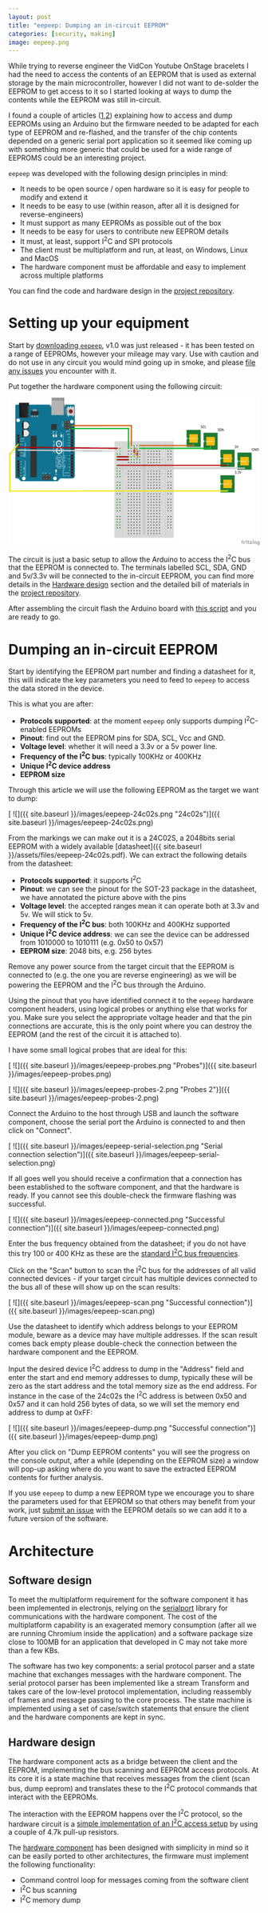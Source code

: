 ```yaml
---
layout: post
title: "eepeep: Dumping an in-circuit EEPROM"
categories: [security, making]
image: eepeep.png
---
```


While trying to reverse engineer the VidCon Youtube OnStage bracelets I had the need to access the contents of an EEPROM that is used as external storage by the main microcontroller, however I did not want to de-solder the EEPROM to get access to it so I started looking at ways to dump the contents while the EEPROM was still in-circuit.

I found a couple of articles ([1](http://chrisgreenley.com/projects/eeprom-dumping/),[2](https://learn.sparkfun.com/tutorials/reading-and-writing-serial-eeproms/all)) explaining how to access and dump EEPROMs using an Arduino but the firmware needed to be adapted for each type of EEPROM and re-flashed, and the transfer of the chip contents depended on a generic serial port application so it seemed like coming up with something more generic that could be used for a wide range of EEPROMS could be an interesting project.

`eepeep` was developed with the following design principles in mind:

  - It needs to be open source / open hardware so it is easy for people to modify and extend it
  - It needs to be easy to use (within reason, after all it is designed for reverse-engineers)
  - It must support as many EEPROMs as possible out of the box
  - It needs to be easy for users to contribute new EEPROM details
  - It must, at least, support I<sup>2</sup>C and SPI protocols
  - The client must be multiplatform and run, at least, on Windows, Linux and MacOS
  - The hardware component must be affordable and easy to implement across multiple platforms

You can find the code and hardware design in the [project repository](https://github.com/llmora/eepeep/).

# Setting up your equipment

Start by [downloading `eepeep`](https://github.com/llmora/eepeep/#software-component), v1.0 was just released - it has been tested on a range of EEPROMs, however your mileage may vary. Use with caution and do not use in any circuit you would mind going up in smoke, and please [file any issues](https://github.com/llmora/eepeep/issues) you encounter with it.

Put together the hardware component using the following circuit:

[ ![hardware circuit](https://raw.githubusercontent.com/llmora/eepeep/master/server/arduino/arduino-shield_bb.png "hardware circuit")](https://raw.githubusercontent.com/llmora/eepeep/master/server/arduino/arduino-shield_bb.png "hardware circuit")

The circuit is just a basic setup to allow the Arduino to access the I<sup>2</sup>C bus that the EEPROM is connected to. The terminals labelled SCL, SDA, GND and 5v/3.3v will be connected to the in-circuit EEPROM, you can find more details in the [Hardware design](#hardware-design) section and the detailed bill of materials in the [project repository](https://github.com/llmora/eepeep/).

After assembling the circuit flash the Arduino board with [this script](https://raw.githubusercontent.com/llmora/eepeep/master/server/arduino/eepeep/eepeep.ino) and you are ready to go.


# Dumping an in-circuit EEPROM

Start by identifying the EEPROM part number and finding a datasheet for it, this will indicate the key parameters you need to feed to `eepeep` to access the data stored in the device.

This is what you are after:

* **Protocols supported**: at the moment `eepeep` only supports dumping I<sup>2</sup>C-enabled EEPROMs
* **Pinout**: find out the EEPROM pins for SDA, SCL, Vcc and GND.
* **Voltage level**: whether it will need a 3.3v or a 5v power line.
* **Frequency of the I<sup>2</sup>C bus**: typically 100KHz or 400KHz
* **Unique I<sup>2</sup>C device address**
* **EEPROM size**

Through this article we will use the following EEPROM as the target we want to dump:

[ ![]({{ site.baseurl }}/images/eepeep-24c02s.png "24c02s")]({{ site.baseurl }}/images/eepeep-24c02s.png)

From the markings we can make out it is a 24C02S, a 2048bits serial EEPROM with a widely available [datasheet]({{ site.baseurl }}/assets/files/eepeep-24c02s.pdf). We can extract the following details from the datasheet:

* **Protocols supported**: it supports I<sup>2</sup>C
* **Pinout**: we can see the pinout for the SOT-23 package in the datasheet, we have annotated the picture above with the pins
* **Voltage level**: the accepted ranges mean it can operate both at 3.3v and 5v. We will stick to 5v.
* **Frequency of the I<sup>2</sup>C bus**: both 100KHz and 400KHz supported
* **Unique I<sup>2</sup>C device address**: we can see the device can be addressed from 1010000 to 1010111 (e.g. 0x50 to 0x57)
* **EEPROM size**: 2048 bits, e.g. 256 bytes

Remove any power source from the target circuit that the EEPROM is connected to (e.g. the one you are reverse engineering) as we will be powering the EEPROM and the I<sup>2</sup>C bus through the Arduino.

Using the pinout that you have identified connect it to the `eepeep` hardware component headers, using logical probes or anything else that works for you. Make sure you select the appropriate voltage header and that the pin connections are accurate, this is the only point where you can destroy the EEPROM (and the rest of the circuit it is attached to).

I have some small logical probes that are ideal for this:

[ ![]({{ site.baseurl }}/images/eepeep-probes.png "Probes")]({{ site.baseurl }}/images/eepeep-probes.png)

[ ![]({{ site.baseurl }}/images/eepeep-probes-2.png "Probes 2")]({{ site.baseurl }}/images/eepeep-probes-2.png)

Connect the Arduino to the host through USB and launch the software component, choose the serial port the Arduino is connected to and then click on "Connect".

[ ![]({{ site.baseurl }}/images/eepeep-serial-selection.png "Serial connection selection")]({{ site.baseurl }}/images/eepeep-serial-selection.png)

If all goes well you should receive a confirmation that a connection has been established to the software component, and that the hardware is ready. If you cannot see this double-check the firmware flashing was successful.

[ ![]({{ site.baseurl }}/images/eepeep-connected.png "Successful connection")]({{ site.baseurl }}/images/eepeep-connected.png)

Enter the bus frequency obtained from the datasheet; if you do not have this try 100 or 400 KHz as these are the [standard I<sup>2</sup>C bus frequencies](http://www.nxp.com/documents/user_manual/UM10204.pdf).

Click on the "Scan" button to scan the I<sup>2</sup>C bus for the addresses of all valid connected devices - if your target circuit has multiple devices connected to the bus all of these will show up on the scan results:

[ ![]({{ site.baseurl }}/images/eepeep-scan.png "Successful connection")]({{ site.baseurl }}/images/eepeep-scan.png)

Use the datasheet to identify which address belongs to your EEPROM module, beware as a device may have multiple addresses. If the scan result comes back empty please double-check the connection between the hardware component and the EEPROM.

Input the desired device I<sup>2</sup>C address to dump in the "Address" field and enter the start and end memory addresses to dump, typically these will be zero as the start address and the total memory size as the end address. For instance in the case of the 24c02s the I<sup>2</sup>C address is between 0x50 and 0x57 and it can hold 256 bytes of data, so we will set the memory end address to dump at 0xFF:

[ ![]({{ site.baseurl }}/images/eepeep-dump.png "Successful connection")]({{ site.baseurl }}/images/eepeep-dump.png)

After you click on "Dump EEPROM contents" you will see the progress on the console output, after a while (depending on the EEPROM size) a window will pop-up asking where do you want to save the extracted EEPROM contents for further analysis.

If you use `eepeep` to dump a new EEPROM type we encourage you to share the parameters used for that EEPROM so that others may benefit from your work, just [submit an issue](https://github.com/llmora/eepeep/issues) with the EEPROM details so we can add it to a future version of the software.

# Architecture

## Software design

To meet the multiplatform requirement for the software component it has been implemented in electronjs, relying on the [serialport](https://serialport.io/) library for communications with the hardware component. The cost of the multiplatform capability is an exagerated memory consumption (after all we are running Chromium inside the application) and a software package size close to 100MB for an application that developed in C may not take more than a few KBs.

The software has two key components: a serial protocol parser and a state machine that exchanges messages with the hardware component. The serial protocol parser has been implemented like a stream Transform and takes care of the low-level protocol implementation, including reassembly of frames and message passing to the core process. The state machine is implemented using a set of case/switch statements that ensure the client and the hardware components are kept in sync.

## Hardware design

The hardware component acts as a bridge between the client and the EEPROM, implementing the bus scanning and EEPROM access protocols. At its core it is a state machine that receives messages from the client (scan bus, dump eeprom) and translates these to the I<sup>2</sup>C protocol commands that interact with the EEPROMs.

The interaction with the EEPROM happens over the I<sup>2</sup>C protocol, so the hardware circuit is a [simple implementation of an I<sup>2</sup>C access setup](https://www.ti.com/lit/an/slva689/slva689.pdf) by using a couple of 4.7k pull-up resistors.

The [hardware component](https://raw.githubusercontent.com/llmora/eepeep/master/server/arduino/eepeep/eepeep.ino) has been designed with simplicity in mind so it can be easily ported to other architectures, the firmware must implement the following functionality:

  - Command control loop for messages coming from the software client
  - I<sup>2</sup>C bus scanning
  - I<sup>2</sup>C memory dump
